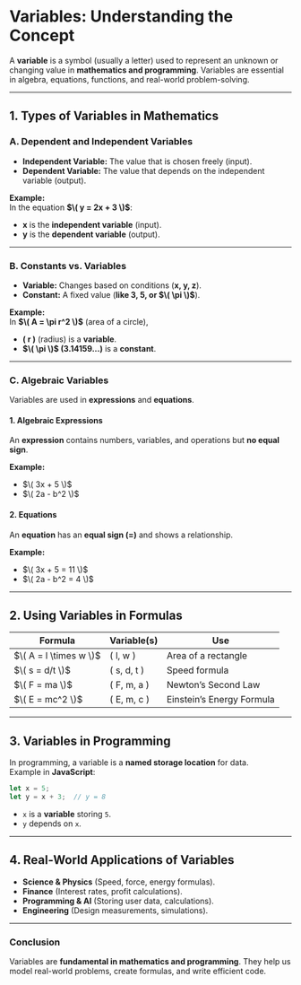 # **Variables: Understanding the Concept**  

A **variable** is a symbol (usually a letter) used to represent an unknown or changing value in **mathematics and programming**. Variables are essential in algebra, equations, functions, and real-world problem-solving.  

---

## **1. Types of Variables in Mathematics**  

### **A. Dependent and Independent Variables**  
- **Independent Variable:** The value that is chosen freely (input).  
- **Dependent Variable:** The value that depends on the independent variable (output).  

**Example:**  
In the equation **$\( y = 2x + 3 \)$**:  
- **x** is the **independent variable** (input).  
- **y** is the **dependent variable** (output).  

---

### **B. Constants vs. Variables**  
- **Variable:** Changes based on conditions (**x, y, z**).  
- **Constant:** A fixed value (**like 3, 5, or $\( \pi \)$**).  

**Example:**  
In **$\( A = \pi r^2 \)$** (area of a circle),  
- **\( r \)** (radius) is a **variable**.  
- **$\( \pi \)$ (3.14159...)** is a **constant**.  

---

### **C. Algebraic Variables**  
Variables are used in **expressions** and **equations**.  

#### **1. Algebraic Expressions**  
An **expression** contains numbers, variables, and operations but **no equal sign**.  

**Example:**  
- $\( 3x + 5 \)$  
- $\( 2a - b^2 \)$  

#### **2. Equations**  
An **equation** has an **equal sign (=)** and shows a relationship.  

**Example:**  
- $\( 3x + 5 = 11 \)$
- $\( 2a - b^2 = 4 \)$  

---

## **2. Using Variables in Formulas**  

| **Formula** | **Variable(s)** | **Use** |
|------------|---------------|---------|
| $\( A = l \times w \)$ | \( l, w \) | Area of a rectangle |
| $\( s = d/t \)$ | \( s, d, t \) | Speed formula |
| $\( F = ma \)$ | \( F, m, a \) | Newton’s Second Law |
| $\( E = mc^2 \)$ | \( E, m, c \) | Einstein’s Energy Formula |

---

## **3. Variables in Programming**  

In programming, a variable is a **named storage location** for data.  
Example in **JavaScript**:  
```js
let x = 5;  
let y = x + 3;  // y = 8
```
- `x` is a **variable** storing `5`.  
- `y` depends on `x`.  

---

## **4. Real-World Applications of Variables**  
- **Science & Physics** (Speed, force, energy formulas).  
- **Finance** (Interest rates, profit calculations).  
- **Programming & AI** (Storing user data, calculations).  
- **Engineering** (Design measurements, simulations).  

---

### **Conclusion**  
Variables are **fundamental in mathematics and programming**. They help us model real-world problems, create formulas, and write efficient code.
